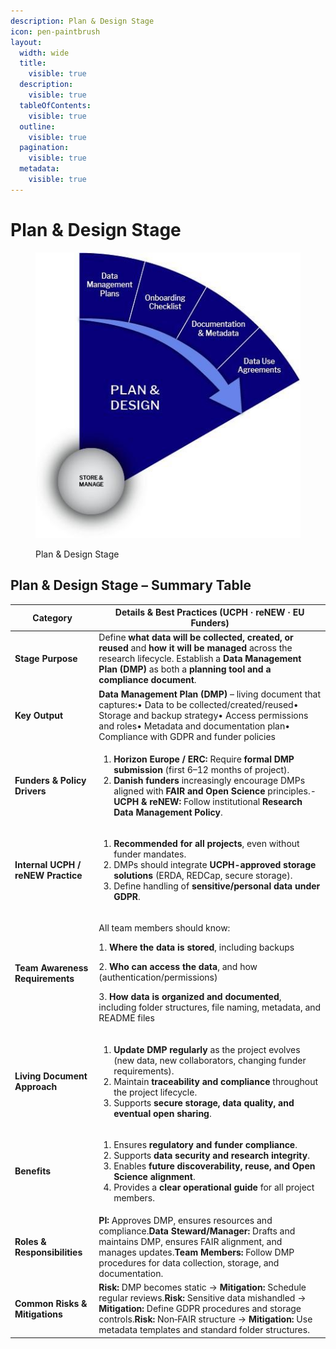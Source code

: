 ```yaml
---
description: Plan & Design Stage
icon: pen-paintbrush
layout:
  width: wide
  title:
    visible: true
  description:
    visible: true
  tableOfContents:
    visible: true
  outline:
    visible: true
  pagination:
    visible: true
  metadata:
    visible: true
---
```


# Plan & Design Stage

<figure><img src="../.gitbook/assets/5.jpeg" alt=""><figcaption><p>Plan &#x26; Design Stage</p></figcaption></figure>

## **Plan & Design Stage – Summary Table**

| **Category**                       | **Details & Best Practices (UCPH · reNEW · EU Funders)**                                                                                                                                                                                                                                                                                                                                |
| ---------------------------------- | --------------------------------------------------------------------------------------------------------------------------------------------------------------------------------------------------------------------------------------------------------------------------------------------------------------------------------------------------------------------------------------- |
| **Stage Purpose**                  | Define **what data will be collected, created, or reused** and **how it will be managed** across the research lifecycle. Establish a **Data Management Plan (DMP)** as both a **planning tool and a compliance document**.                                                                                                                                                              |
| **Key Output**                     | **Data Management Plan (DMP)** – living document that captures:• Data to be collected/created/reused• Storage and backup strategy• Access permissions and roles• Metadata and documentation plan• Compliance with GDPR and funder policies                                                                                                                                              |
| **Funders & Policy Drivers**       | <ol><li><strong>Horizon Europe / ERC:</strong> Require <strong>formal DMP submission</strong> (first 6–12 months of project).</li><li><strong>Danish funders</strong> increasingly encourage DMPs aligned with <strong>FAIR and Open Science</strong> principles.- <strong>UCPH &#x26; reNEW:</strong> Follow institutional <strong>Research Data Management Policy</strong>.</li></ol> |
| **Internal UCPH / reNEW Practice** | <ol><li><strong>Recommended for all projects</strong>, even without funder mandates.</li><li>DMPs should integrate <strong>UCPH-approved storage solutions</strong> (ERDA, REDCap, secure storage).</li><li>Define handling of <strong>sensitive/personal data under GDPR</strong>.</li></ol>                                                                                           |
| **Team Awareness Requirements**    | <p>All team members should know:</p><p>1. <strong>Where the data is stored</strong>, including backups</p><p>2. <strong>Who can access the data</strong>, and how (authentication/permissions)</p><p>3. <strong>How data is organized and documented</strong>, including folder structures, file naming, metadata, and README files</p>                                                 |
| **Living Document Approach**       | <ol><li><strong>Update DMP regularly</strong> as the project evolves (new data, new collaborators, changing funder requirements).</li><li>Maintain <strong>traceability and compliance</strong> throughout the project lifecycle.</li><li>Supports <strong>secure storage, data quality, and eventual open sharing</strong>.</li></ol>                                                  |
| **Benefits**                       | <ol><li>Ensures <strong>regulatory and funder compliance</strong>.</li><li>Supports <strong>data security and research integrity</strong>.</li><li>Enables <strong>future discoverability, reuse, and Open Science alignment</strong>.</li><li>Provides a <strong>clear operational guide</strong> for all project members.</li></ol>                                                   |
| **Roles & Responsibilities**       | **PI:** Approves DMP, ensures resources and compliance.**Data Steward/Manager:** Drafts and maintains DMP, ensures FAIR alignment, and manages updates.**Team Members:** Follow DMP procedures for data collection, storage, and documentation.                                                                                                                                         |
| **Common Risks & Mitigations**     | **Risk:** DMP becomes static → **Mitigation:** Schedule regular reviews.**Risk:** Sensitive data mishandled → **Mitigation:** Define GDPR procedures and storage controls.**Risk:** Non‑FAIR structure → **Mitigation:** Use metadata templates and standard folder structures.                                                                                                         |



